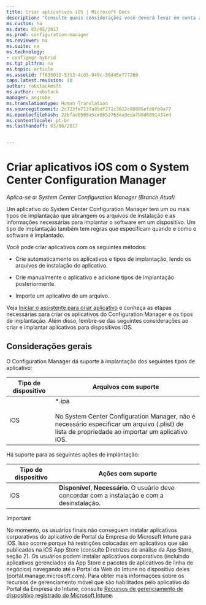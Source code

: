```yaml
---
title: Criar aplicativos iOS | Microsoft Docs
description: "Consulte quais considerações você deverá levar em conta ao criar e implantar aplicativos para dispositivos iOS."
ms.custom: na
ms.date: 03/05/2017
ms.prod: configuration-manager
ms.reviewer: na
ms.suite: na
ms.technology:
- configmgr-hybrid
ms.tgt_pltfrm: na
ms.topic: article
ms.assetid: ff633013-5313-4cd3-949c-56d45e777280
caps.latest.revision: 10
author: robstackmsft
ms.author: robstack
manager: angrobe
ms.translationtype: Human Translation
ms.sourcegitcommit: 2c723fe7137a95df271c3612c88805efd8fb9a77
ms.openlocfilehash: 22bfae0509a5ce0b52763ea3eda7b8d6891431ed
ms.contentlocale: pt-br
ms.lasthandoff: 03/06/2017


---
```

# <a name="create-ios-applications-with-system-center-configuration-manager"></a>Criar aplicativos iOS com o System Center Configuration Manager

*Aplica-se a: System Center Configuration Manager (Branch Atual)*

Um aplicativo do System Center Configuration Manager tem um ou mais tipos de implantação que abrangem os arquivos de instalação e as informações necessárias para implantar o software em um dispositivo. Um tipo de implantação também tem regras que especificam quando e como o software é implantado.  

 Você pode criar aplicativos com os seguintes métodos:  

-   Crie automaticamente os aplicativos e tipos de implantação, lendo os arquivos de instalação do aplicativo.  

-   Crie manualmente o aplicativo e adicione tipos de implantação posteriormente.  

-   Importe um aplicativo de um arquivo.  

Veja [Iniciar o assistente para criar aplicativo](../../apps/deploy-use/create-applications.md#start-the-create-application-wizard) e conheça as etapas necessárias para criar os aplicativos do Configuration Manager e os tipos de implantação. Além disso, lembre-se das seguintes considerações ao criar e implantar aplicativos para dispositivos iOS.  

## <a name="general-considerations"></a>Considerações gerais  
 O Configuration Manager dá suporte à implantação dos seguintes tipos de aplicativo:  

|Tipo de dispositivo|Arquivos com suporte|  
|-----------------|---------------------|  
|iOS|*.ipa<br /><br /> No System Center Configuration Manager, não é necessário especificar um arquivo (.plist) de lista de propriedade ao importar um aplicativo iOS.|  

 Há suporte para as seguintes ações de implantação:  

|Tipo de dispositivo|Ações com suporte|  
|-----------------|-----------------------|  
|iOS|**Disponível**, **Necessário**. O usuário deve concordar com a instalação e com a desinstalação.

> [!IMPORTANT]  
>  No momento, os usuários finais não conseguem instalar aplicativos corporativos do aplicativo de Portal da Empresa do Microsoft Intune para iOS. Isso ocorre porque há restrições colocadas em aplicativos que são publicados na iOS App Store (consulte Diretrizes de análise da App Store, seção 2). Os usuários podem instalar aplicativos corporativos (incluindo aplicativos gerenciados da App Store e pacotes de aplicativos de linha de negócios) navegando até o Portal da Web do Intune no dispositivo deles (portal.manage.microsoft.com). Para obter mais informações sobre os recursos de gerenciamento móvel que são habilitados pelo aplicativo do Portal da Empresa do Intune, consulte [Recursos de gerenciamento de dispositivo registrado do Microsoft Intune](https://technet.microsoft.com/library/dn600287.aspx).  

